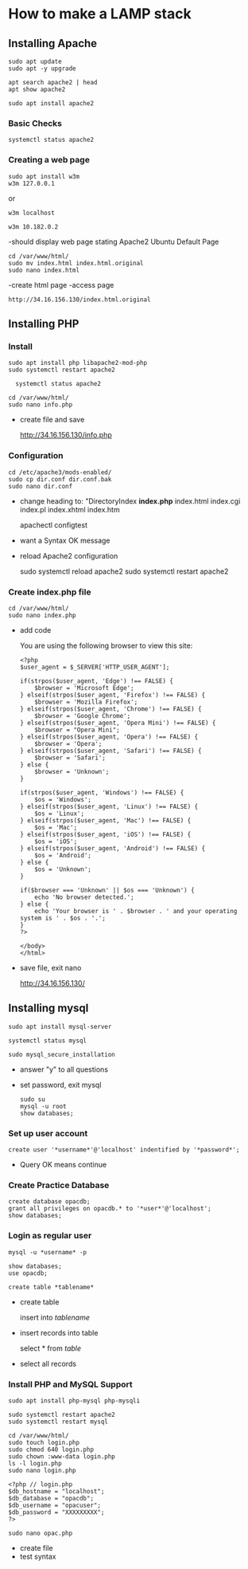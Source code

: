 # How to make a LAMP stack

## Installing Apache

    sudo apt update
    sudo apt -y upgrade

    apt search apache2 | head
    apt show apache2

    sudo apt install apache2

### Basic Checks

    systemctl status apache2

### Creating a web page

    sudo apt install w3m
    w3m 127.0.0.1 
or

    w3m localhost

    w3m 10.182.0.2

-should display web page stating Apache2 Ubuntu Default Page

    cd /var/www/html/
    sudo mv index.html index.html.original
    sudo nano index.html

-create html page
-access page

    http://34.16.156.130/index.html.original

## Installing PHP

### Install
    sudo apt install php libapache2-mod-php
    sudo systemctl restart apache2

      systemctl status apache2

    cd /var/www/html/
    sudo nano info.php

- create file and save

    http://34.16.156.130/info.php

### Configuration

    cd /etc/apache3/mods-enabled/
    sudo cp dir.conf dir.conf.bak
    sudo nano dir.conf

- change heading to: "DirectoryIndex **index.php** index.html index.cgi index.pl index.xhtml index.htm

    apachectl configtest
- want a Syntax OK message
- reload Apache2 configuration

    sudo systemctl reload apache2
    sudo systemctl restart apache2

### Create index.php file

    cd /var/www/html/
    sudo nano index.php

- add code
  
    <html>
      <head>
      <title>Broswer Detector</title>
      </head>
      <body>
      <p>You are using the following browser to view this site:</p>
      
      <?php
      $user_agent = $_SERVER['HTTP_USER_AGENT'];
      
      if(strpos($user_agent, 'Edge') !== FALSE) {
          $browser = 'Microsoft Edge';
      } elseif(strpos($user_agent, 'Firefox') !== FALSE) {
          $browser = 'Mozilla Firefox';
      } elseif(strpos($user_agent, 'Chrome') !== FALSE) {
          $browser = 'Google Chrome';
      } elseif(strpos($user_agent, 'Opera Mini') !== FALSE) {
          $browser = "Opera Mini";
      } elseif(strpos($user_agent, 'Opera') !== FALSE) {
          $browser = 'Opera';
      } elseif(strpos($user_agent, 'Safari') !== FALSE) {
          $browser = 'Safari';
      } else {
          $browser = 'Unknown';
      }
      
      if(strpos($user_agent, 'Windows') !== FALSE) {
          $os = 'Windows';
      } elseif(strpos($user_agent, 'Linux') !== FALSE) {
          $os = 'Linux';
      } elseif(strpos($user_agent, 'Mac') !== FALSE) {
          $os = 'Mac';
      } elseif(strpos($user_agent, 'iOS') !== FALSE) {
          $os = 'iOS';
      } elseif(strpos($user_agent, 'Android') !== FALSE) {
          $os = 'Android';
      } else {
          $os = 'Unknown';
      }
      
      if($browser === 'Unknown' || $os === 'Unknown') {
          echo 'No browser detected.';
      } else {
          echo 'Your browser is ' . $browser . ' and your operating system is ' . $os . '.';
      }
      ?>
      
      </body>
      </html>
- save file, exit nano

    http://34.16.156.130/

## Installing mysql

    sudo apt install mysql-server

    systemctl status mysql

    sudo mysql_secure_installation

- answer "y" to all questions
- set password, exit mysql

      sudo su
      mysql -u root
      show databases;

### Set up user account

    create user '*username*'@'localhost' indentified by '*password*';

- Query OK means continue

### Create Practice Database

    create database opacdb;
    grant all privileges on opacdb.* to '*user*'@'localhost';
    show databases;

### Login as regular user

    mysql -u *username* -p

    show databases;
    use opacdb;

    create table *tablename*
    
- create table

    insert into *tablename*
  
- insert records into table

    select * from *table*
  
- select all records

### Install PHP and MySQL Support

    sudo apt install php-mysql php-mysqli

    sudo systemctl restart apache2
    sudo systemctl restart mysql

    cd /var/www/html/
    sudo touch login.php
    sudo chmod 640 login.php
    sudo chown :www-data login.php
    ls -l login.php
    sudo nano login.php

    <?php // login.php
    $db_hostname = "localhost";
    $db_database = "opacdb";
    $db_username = "opacuser";
    $db_password = "XXXXXXXXX";
    ?>

    sudo nano opac.php

- create file
- test syntax




    

    

    
